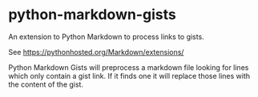 # python-markdown-gists
An extension to Python Markdown to process links to gists.

See https://pythonhosted.org/Markdown/extensions/

Python Markdown Gists will preprocess a markdown file looking for lines which only contain a gist link. If it finds one it will replace those lines with the content of the gist.
